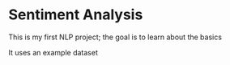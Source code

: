 # Sentiment Analysis

This is my first NLP project; the goal is to learn about the basics

It uses an example dataset
